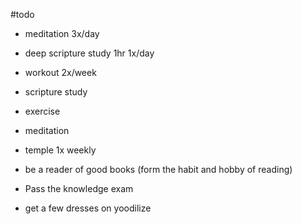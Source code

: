 #todo 
- meditation 3x/day
- deep scripture study 1hr 1x/day
- workout 2x/week




- scripture study 
- exercise
- meditation
- temple 1x weekly
- be a reader of good books (form the habit and hobby of reading)
- Pass the knowledge exam
- get a few dresses on yoodilize